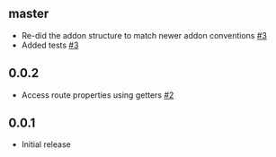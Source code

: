 ## master
+ Re-did the addon structure to match newer addon conventions [#3](https://github.com/kimroen/ember-cli-document-title/pull/3)
+ Added tests [#3](https://github.com/kimroen/ember-cli-document-title/pull/3)

## 0.0.2
+ Access route properties using getters [#2](https://github.com/kimroen/ember-cli-document-title/pull/2)

## 0.0.1
+ Initial release
